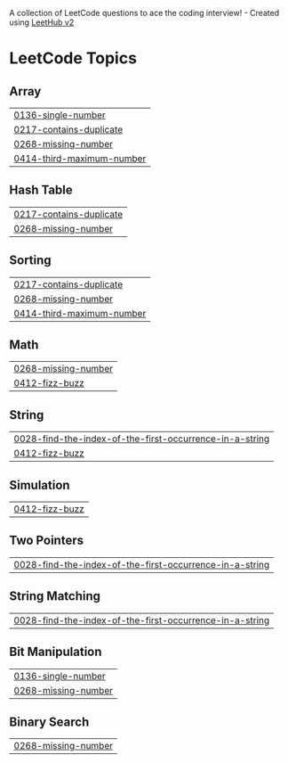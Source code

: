A collection of LeetCode questions to ace the coding interview! - Created using [LeetHub v2](https://github.com/arunbhardwaj/LeetHub-2.0)
<!---LeetCode Topics Start-->
# LeetCode Topics
## Array
|  |
| ------- |
| [0136-single-number](https://github.com/sumareddy-1234/Leetcode/tree/master/0136-single-number) |
| [0217-contains-duplicate](https://github.com/sumareddy-1234/Leetcode/tree/master/0217-contains-duplicate) |
| [0268-missing-number](https://github.com/sumareddy-1234/Leetcode/tree/master/0268-missing-number) |
| [0414-third-maximum-number](https://github.com/sumareddy-1234/Leetcode/tree/master/0414-third-maximum-number) |
## Hash Table
|  |
| ------- |
| [0217-contains-duplicate](https://github.com/sumareddy-1234/Leetcode/tree/master/0217-contains-duplicate) |
| [0268-missing-number](https://github.com/sumareddy-1234/Leetcode/tree/master/0268-missing-number) |
## Sorting
|  |
| ------- |
| [0217-contains-duplicate](https://github.com/sumareddy-1234/Leetcode/tree/master/0217-contains-duplicate) |
| [0268-missing-number](https://github.com/sumareddy-1234/Leetcode/tree/master/0268-missing-number) |
| [0414-third-maximum-number](https://github.com/sumareddy-1234/Leetcode/tree/master/0414-third-maximum-number) |
## Math
|  |
| ------- |
| [0268-missing-number](https://github.com/sumareddy-1234/Leetcode/tree/master/0268-missing-number) |
| [0412-fizz-buzz](https://github.com/sumareddy-1234/Leetcode/tree/master/0412-fizz-buzz) |
## String
|  |
| ------- |
| [0028-find-the-index-of-the-first-occurrence-in-a-string](https://github.com/sumareddy-1234/Leetcode/tree/master/0028-find-the-index-of-the-first-occurrence-in-a-string) |
| [0412-fizz-buzz](https://github.com/sumareddy-1234/Leetcode/tree/master/0412-fizz-buzz) |
## Simulation
|  |
| ------- |
| [0412-fizz-buzz](https://github.com/sumareddy-1234/Leetcode/tree/master/0412-fizz-buzz) |
## Two Pointers
|  |
| ------- |
| [0028-find-the-index-of-the-first-occurrence-in-a-string](https://github.com/sumareddy-1234/Leetcode/tree/master/0028-find-the-index-of-the-first-occurrence-in-a-string) |
## String Matching
|  |
| ------- |
| [0028-find-the-index-of-the-first-occurrence-in-a-string](https://github.com/sumareddy-1234/Leetcode/tree/master/0028-find-the-index-of-the-first-occurrence-in-a-string) |
## Bit Manipulation
|  |
| ------- |
| [0136-single-number](https://github.com/sumareddy-1234/Leetcode/tree/master/0136-single-number) |
| [0268-missing-number](https://github.com/sumareddy-1234/Leetcode/tree/master/0268-missing-number) |
## Binary Search
|  |
| ------- |
| [0268-missing-number](https://github.com/sumareddy-1234/Leetcode/tree/master/0268-missing-number) |
<!---LeetCode Topics End-->